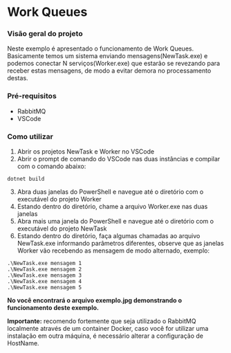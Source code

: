 # Work Queues

### Visão geral do projeto
Neste exemplo é apresentado o funcionamento de Work Queues. Basicamente temos um sistema enviando mensagens(NewTask.exe) e podemos conectar N serviços(Worker.exe) que estarão se revezando para receber estas mensagens, de modo a evitar demora no processamento destas. 

### Pré-requisitos
* RabbitMQ 
* VSCode

### Como utilizar
1. Abrir os projetos NewTask e Worker no VSCode
2. Abrir o prompt de comando do VSCode nas duas instâncias e compilar com o comando abaixo:
```
dotnet build
```
3. Abra duas janelas do PowerShell e navegue até o diretório com o executável do projeto Worker
4. Estando dentro do diretório, chame a arquivo Worker.exe nas duas janelas
5. Abra mais uma janela do PowerShell e navegue até o diretório com o executável do projeto NewTask
6. Estando dentro do diretório, faça algumas chamadas ao arquivo NewTask.exe informando parâmetros diferentes, observe que as janelas Worker vão recebendo as mensagem de modo alternado, exemplo:
```
.\NewTask.exe mensagem 1
.\NewTask.exe mensagem 2
.\NewTask.exe mensagem 3
.\NewTask.exe mensagem 4
.\NewTask.exe mensagem 5
```
**No você encontrará o arquivo exemplo.jpg demonstrando o funcionamento deste exemplo.**

**Importante:** recomendo fortemente que seja utilizado o RabbitMQ localmente através de um container Docker, caso você for utilizar uma instalação em outra máquina, é necessário alterar a configuração de HostName.